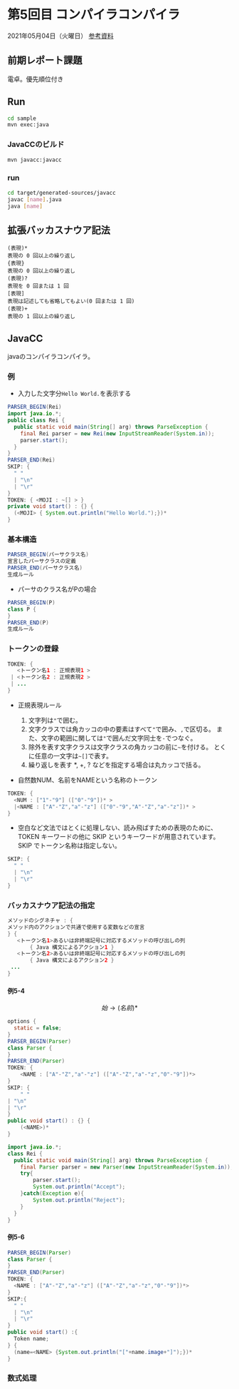 # 第5回目 コンパイラコンパイラ

2021年05月04日（火曜日）
[参考資料](http://edu.net.c.dendai.ac.jp/ad2/2021/5)

## 前期レポート課題

電卓。優先順位付き

## Run

```bash
cd sample
mvn exec:java
```

### JavaCCのビルド

```bash
mvn javacc:javacc
```

### run

```bash
cd target/generated-sources/javacc
javac [name].java
java [name]
```

## 拡張バッカスナウア記法

```text
(表現)*
表現の 0 回以上の繰り返し
{表現}
表現の 0 回以上の繰り返し
(表現)?
表現を 0 回または 1 回
[表現]
表現は記述しても省略してもよい(0 回または 1 回)
(表現)+
表現の 1 回以上の繰り返し
```

## JavaCC

javaのコンパイラコンパイラ。

### 例

- 入力した文字分`Hello World.`を表示する

```java
PARSER_BEGIN(Rei)
import java.io.*;
public class Rei {
  public static void main(String[] arg) throws ParseException {
    final Rei parser = new Rei(new InputStreamReader(System.in));
    parser.start();
  }
}
PARSER_END(Rei)
SKIP: {
  " "
  | "\n"
  | "\r"
}
TOKEN: { <MOJI : ~[] > }
private void start() : {} {
  (<MOJI> { System.out.println("Hello World.");})*
}
```

### 基本構造

```java
PARSER_BEGIN(パーサクラス名)
宣言したパーサクラスの定義
PARSER_END(パーサクラス名)
生成ルール
```

- パーサのクラス名がPの場合

```java
PARSER_BEGIN(P)
class P {
}
PARSER_END(P)
生成ルール
```

### トークンの登録

```java
TOKEN: {
   <トークン名1 : 正規表現1 >
 | <トークン名2 : 正規表現2 >
 | ...
}
```

- 正規表現ルール
  1. 文字列は`"`で囲む。
  2. 文字クラスでは角カッコの中の要素はすべて`"`で囲み、`,`で区切る。 また、文字の範囲に関しては`"`で囲んだ文字同士を`-`でつなぐ。
  3. 除外を表す文字クラスは文字クラスの角カッコの前に`~`を付ける。 とくに任意の一文字は`~[]`で表す。
  4. 繰り返しを表す *, +, ? などを指定する場合は丸カッコで括る。

- 自然数NUM、名前をNAMEという名称のトークン

```java
TOKEN: {
  <NUM : ["1"-"9"] (["0"-"9"])* >
  |<NAME : ["A"-"Z","a"-"z"] (["0"-"9","A"-"Z","a"-"z"])* >
}
```

- 空白など文法ではとくに処理しない、読み飛ばすための表現のために、 TOKEN キーワードの他に SKIP というキーワードが用意されています。 SKIP でトークン名称は指定しない。

```java
SKIP: {
  " "
  | "\n"
  | "\r"
}
```

### バッカスナウア記法の指定

```java
メソッドのシグネチャ : {
メソッド内のアクションで共通で使用する変数などの宣言
} {
   <トークン名1>あるいは非終端記号に対応するメソッドの呼び出しの列
       { Java 構文によるアクション1 }
   <トークン名2>あるいは非終端記号に対応するメソッドの呼び出しの列
       { Java 構文によるアクション2 }
 ...
}
```

#### 例5-4

$$
始 → (名前)*
$$

```java
options {
  static = false;
}
PARSER_BEGIN(Parser)
class Parser {
}
PARSER_END(Parser)
TOKEN: {
    <NAME : ["A"-"Z","a"-"z"] (["A"-"Z","a"-"z","0"-"9"])*>
}
SKIP: {
    " "
| "\n"
| "\r"
}
public void start() : {} {
    (<NAME>)*
}
```

```java
import java.io.*;
class Rei {
  public static void main(String[] arg) throws ParseException {
    final Parser parser = new Parser(new InputStreamReader(System.in));
    try{
        parser.start();
        System.out.println("Accept");
    }catch(Exception e){
        System.out.println("Reject");
    }
  }
}
```

#### 例5-6

```java
PARSER_BEGIN(Parser)
class Parser {
}
PARSER_END(Parser)
TOKEN: {
  <NAME : ["A"-"Z","a"-"z"] (["A"-"Z","a"-"z","0"-"9"])*>
}
SKIP:{
  " "
  | "\n"
  | "\r"
}
public void start() :{
  Token name;
} {
  (name=<NAME> {System.out.println("["+name.image+"]");})*
}
```

### 数式処理


